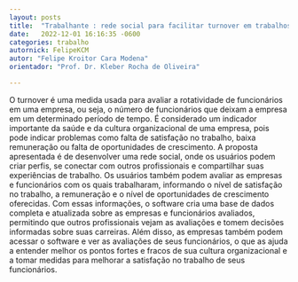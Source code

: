 ```yaml
---
layout: posts
title:  "Trabalhante : rede social para facilitar turnover em trabalhos rotativos"
date:   2022-12-01 16:16:35 -0600
categories: trabalho
autornick: FelipeKCM
autor: "Felipe Kroitor Cara Modena"
orientador: "Prof. Dr. Kleber Rocha de Oliveira"

---
```


O turnover é uma medida usada para avaliar a rotatividade de funcionários em uma empresa, ou seja, o número de funcionários que deixam a empresa em um determinado período de tempo. É considerado um indicador importante da saúde e da cultura organizacional de uma empresa, pois pode indicar problemas como falta de satisfação no trabalho, baixa remuneração ou falta de oportunidades de crescimento. A proposta apresentada é de desenvolver uma rede social, onde os usuários podem criar perfis, se conectar com outros profissionais e compartilhar suas experiências de trabalho. Os usuários também podem avaliar as empresas e funcionários com os quais trabalharam, informando o nível de satisfação no trabalho, a remuneração e o nível de oportunidades de crescimento oferecidas. Com essas informações, o software cria uma base de dados completa e atualizada sobre as empresas e funcionários avaliados, permitindo que outros profissionais vejam as avaliações e tomem decisões informadas sobre suas carreiras. Além disso, as empresas também podem acessar o software e ver as avaliações de seus funcionários, o que as ajuda a entender melhor os pontos fortes e fracos de sua cultura organizacional e a tomar medidas para melhorar a satisfação no trabalho de seus funcionários.
